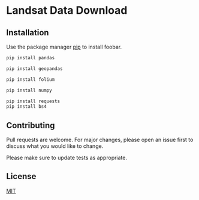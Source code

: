 # Landsat Data Download 



## Installation

Use the package manager [pip](https://pip.pypa.io/en/stable/) to install foobar.

```bash
pip install pandas
```
```bash
pip install geopandas
```
```bash
pip install folium
```
```bash
pip install numpy
```
```bash
pip install requests
pip install bs4
```
## Contributing
Pull requests are welcome. For major changes, please open an issue first to discuss what you would like to change.

Please make sure to update tests as appropriate.

## License
[MIT](https://choosealicense.com/licenses/mit/)
